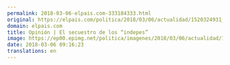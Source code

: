 ```yaml
---
permalink: 2018-03-06-elpais.com-333184333.html
original: https://elpais.com/politica/2018/03/06/actualidad/1520324931_093001.html#?ref=rss&format=simple&link=link
domain: elpais.com
title: Opinión | El secuestro de los “indepes”
image: https://ep00.epimg.net/politica/imagenes/2018/03/06/actualidad/1520324931_093001_1520325307_rrss_normal.jpg
date: 2018-03-06 09:16:23
translations: en
---
```


